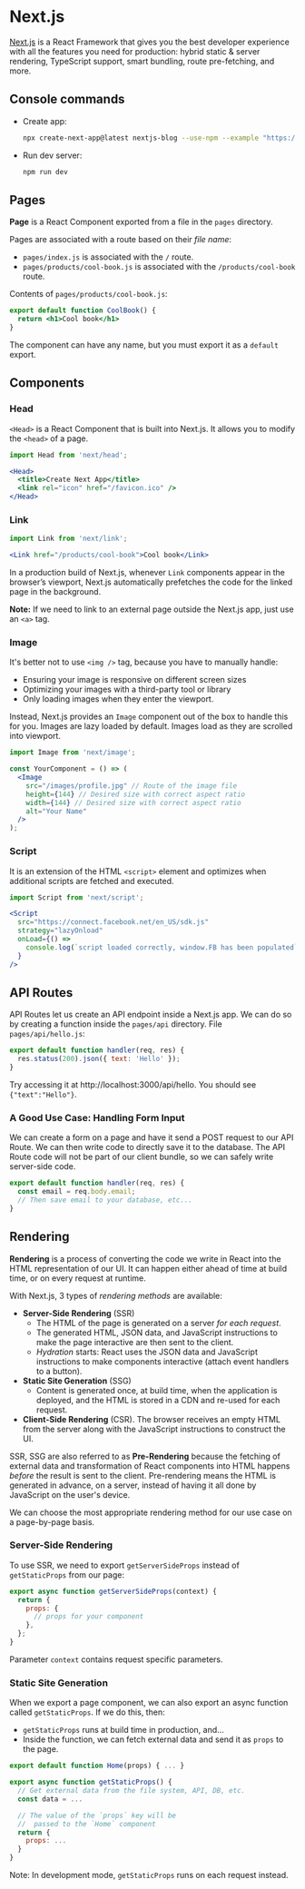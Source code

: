 # Next.js

[Next.js](https://nextjs.org/) is a React Framework that gives you the best developer experience 
with all the features you need for production: hybrid static & server rendering, TypeScript support, smart bundling, route pre-fetching, and more.

## Console commands

- Create app:
  ```bash
  npx create-next-app@latest nextjs-blog --use-npm --example "https://github.com/vercel/next-learn/tree/master/basics/learn-starter"
  ```
- Run dev server:
  ```bash
  npm run dev
  ```

## Pages

**Page** is a React Component exported from a file in the `pages` directory.

Pages are associated with a route based on their *file name*:

- `pages/index.js` is associated with the `/` route.
- `pages/products/cool-book.js` is associated with the `/products/cool-book` route.

Contents of `pages/products/cool-book.js`:

```jsx
export default function CoolBook() {
  return <h1>Cool book</h1>
}
```
The component can have any name, but you must export it as a `default` export.

## Components

### Head

`<Head>` is a React Component that is built into Next.js. It allows you to modify the `<head>` of a page.

```jsx
import Head from 'next/head';

<Head>
  <title>Create Next App</title>
  <link rel="icon" href="/favicon.ico" />
</Head>
```

### Link

```jsx
import Link from 'next/link';

<Link href="/products/cool-book">Cool book</Link>
```

In a production build of Next.js, whenever `Link` components appear in the browser’s viewport, Next.js automatically prefetches the code for the linked page in the background.

**Note:** If we need to link to an external page outside the Next.js app, just use an `<a>` tag.

### Image

It's better not to use `<img />` tag, because you have to manually handle:

- Ensuring your image is responsive on different screen sizes
- Optimizing your images with a third-party tool or library
- Only loading images when they enter the viewport.

Instead, Next.js provides an `Image` component out of the box to handle this for you.
Images are lazy loaded by default. Images load as they are scrolled into viewport.

```jsx
import Image from 'next/image';

const YourComponent = () => (
  <Image
    src="/images/profile.jpg" // Route of the image file
    height={144} // Desired size with correct aspect ratio
    width={144} // Desired size with correct aspect ratio
    alt="Your Name"
  />
);
```

### Script

It is an extension of the HTML `<script>` element and optimizes when additional scripts are fetched and executed.
  
```jsx
import Script from 'next/script';

<Script
  src="https://connect.facebook.net/en_US/sdk.js"
  strategy="lazyOnload"
  onLoad={() =>
    console.log(`script loaded correctly, window.FB has been populated`)
  }
/>
```

## API Routes

API Routes let us create an API endpoint inside a Next.js app. We can do so by creating a function inside the `pages/api` directory.
File `pages/api/hello.js`:

```jsx
export default function handler(req, res) {
  res.status(200).json({ text: 'Hello' });
}
```

Try accessing it at http://localhost:3000/api/hello. You should see `{"text":"Hello"}`.

### A Good Use Case: Handling Form Input

We can create a form on a page and have it send a POST request to our API Route. 
We can then write code to directly save it to the database. 
The API Route code will not be part of our client bundle, so we can safely write server-side code.

```jsx
export default function handler(req, res) {
  const email = req.body.email;
  // Then save email to your database, etc...
}
```

## Rendering

**Rendering** is a process of converting the code we write in React into the HTML representation of our UI. It can happen either ahead of time at build time, or on every request at runtime.

With Next.js, 3 types of *rendering methods* are available: 

- **Server-Side Rendering** (SSR)
  - The HTML of the page is generated on a server *for each request*. 
  - The generated HTML, JSON data, and JavaScript instructions to make the page interactive are then sent to the client.
  - *Hydration* starts: React uses the JSON data and JavaScript instructions to make components interactive (attach event handlers to a button).
- **Static Site Generation** (SSG)
  - Content is generated once, at build time, when the application is deployed, and the HTML is stored in a CDN and re-used for each request.
- **Client-Side Rendering** (CSR). The browser receives an empty HTML from the server along with the JavaScript instructions to construct the UI.

SSR, SSG are also referred to as **Pre-Rendering** because the fetching of external data and 
transformation of React components into HTML happens *before* the result is sent to the client.
Pre-rendering means the HTML is generated in advance, on a server, instead of having it all done by JavaScript on the user's device.

We can choose the most appropriate rendering method for our use case on a page-by-page basis.

### Server-Side Rendering

To use SSR, we need to export `getServerSideProps` instead of `getStaticProps` from our page:

```jsx
export async function getServerSideProps(context) {
  return {
    props: {
      // props for your component
    },
  };
}
```
Parameter `context` contains request specific parameters.

### Static Site Generation

When we export a page component, we can also export an async function called `getStaticProps`. If we do this, then:

- `getStaticProps` runs at build time in production, and…
- Inside the function, we can fetch external data and send it as `props` to the page.

```jsx
export default function Home(props) { ... }

export async function getStaticProps() {
  // Get external data from the file system, API, DB, etc.
  const data = ...

  // The value of the `props` key will be
  //  passed to the `Home` component
  return {
    props: ...
  }
}
```
Note: In development mode, `getStaticProps` runs on each request instead.
